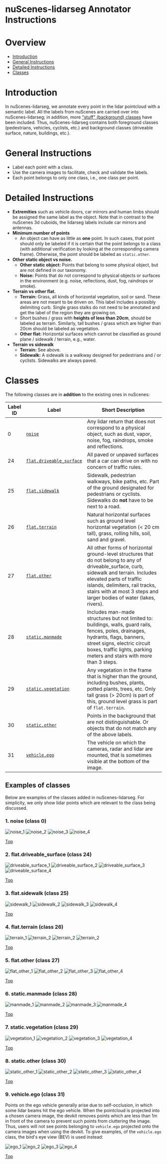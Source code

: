 # nuScenes-lidarseg Annotator Instructions

# Overview
- [Introduction](#introduction)
- [General Instructions](#general-instructions)
- [Detailed Instructions](#detailed-instructions)
- [Classes](#classes)

# Introduction
In nuScenes-lidarseg, we annotate every point in the lidar pointcloud with a semantic label. 
All the labels from nuScenes are carried over into nuScenes-lidarseg; in addition, more ["stuff" (background) classes](#classes) have been included.
Thus, nuScenes-lidarseg contains both foreground classes (pedestrians, vehicles, cyclists, etc.) and background classes (driveable surface, nature, buildings, etc.).


# General Instructions
 - Label each point with a class. 
 - Use the camera images to facilitate, check and validate the labels.
 - Each point belongs to only one class, i.e., one class per point.

 
# Detailed Instructions  
+ **Extremities** such as vehicle doors, car mirrors and human limbs should be assigned the same label as the object. 
Note that in contrast to the nuScenes 3d cuboids, the lidarseg labels include car mirrors and antennas.
+ **Minimum number of points** 
    + An object can have as little as **one** point. 
    In such cases, that point should only be labeled if it is certain that the point belongs to a class 
    (with additional verification by looking at the corresponding camera frame). 
    Otherwise, the point should be labeled as `static.other`.  
+ **Other static object vs noise.**
    + **Other static object:** Points that belong to some physical object, but are not defined in our taxonomy.  
    + **Noise:** Points that do not correspond to physical objects or surfaces in the environment
    (e.g. noise, reflections, dust, fog, raindrops or smoke).
+ **Terrain vs other flat.**
    + **Terrain:** Grass, all kinds of horizontal vegetation, soil or sand. These areas are not meant to be driven on. 
    This label includes a possibly delimiting curb. 
    Single grass stalks do not need to be annotated and get the label of the region they are growing on.
    + Short bushes / grass with **heights of less than 20cm**, should be labeled as terrain. 
    Similarly, tall bushes / grass which are higher than 20cm should be labeled as vegetation.
    + **Other flat:** Horizontal surfaces which cannot be classified as ground plane / sidewalk / terrain, e.g., water.
+ **Terrain vs sidewalk**
    + **Terrain:** See above.
    + **Sidewalk:** A sidewalk is a walkway designed for pedestrians and / or cyclists. Sidewalks are always paved.


# Classes
The following classes are in **addition** to the existing ones in nuScenes:  

| Label ID |  Label | Short Description |
| --- | --- | --- |
| 0 | [`noise`](#1-noise-class-0) | Any lidar return that does not correspond to a physical object, such as dust, vapor, noise, fog, raindrops, smoke and reflections. |
| 24 | [`flat.driveable_surface`](#2-flatdriveable_surface-class-24) | All paved or unpaved surfaces that a car can drive on with no concern of traffic rules. |
| 25 | [`flat.sidewalk`](#3-flatsidewalk-class-25) | Sidewalk, pedestrian walkways, bike paths, etc. Part of the ground designated for pedestrians or cyclists. Sidewalks do **not** have to be next to a road. |
| 26 | [`flat.terrain`](#4-flatterrain-class-26) | Natural horizontal surfaces such as ground level horizontal vegetation (< 20 cm tall), grass, rolling hills, soil, sand and gravel. |
| 27 | [`flat.other`](#5-flatother-class-27) | All other forms of horizontal ground-level structures that do not belong to any of driveable_surface, curb, sidewalk and terrain. Includes elevated parts of traffic islands, delimiters, rail tracks, stairs with at most 3 steps and larger bodies of water (lakes, rivers). |
| 28 | [`static.manmade`](#6-staticmanmade-class-28) | Includes man-made structures but not limited to: buildings, walls, guard rails, fences, poles, drainages, hydrants, flags, banners, street signs, electric circuit boxes, traffic lights, parking meters and stairs with more than 3 steps.  |
| 29 | [`static.vegetation`](#7-staticvegetation-class-29) | Any vegetation in the frame that is higher than the ground, including bushes, plants, potted plants, trees, etc. Only tall grass (> 20cm) is part of this, ground level grass is part of `flat.terrain`.|
| 30 | [`static.other`](#8-staticother-class-30) | Points in the background that are not distinguishable. Or objects that do not match any of the above labels. |
| 31 | [`vehicle.ego`](#9-vehicleego-class-31) | The vehicle on which the cameras, radar and lidar are mounted, that is sometimes visible at the bottom of the image. |

## Examples of classes
Below are examples of the classes added in nuScenes-lidarseg.
For simplicity, we only show lidar points which are relevant to the class being discussed.


### 1. noise (class 0)
![noise_1](https://www.nuscenes.org/public/images/taxonomy_imgs/lidarseg/0_scene-0053_CAM_FRONT_LEFT_1532402428104844_crop.jpg)
![noise_2](https://www.nuscenes.org/public/images/taxonomy_imgs/lidarseg/0_scene-0163_CAM_FRONT_LEFT_1526915289904917_crop.jpg) 
![noise_3](https://www.nuscenes.org/public/images/taxonomy_imgs/lidarseg/0_scene-0207_CAM_BACK_LEFT_1532621922197405_crop.jpg)
![noise_4](https://www.nuscenes.org/public/images/taxonomy_imgs/lidarseg/0_scene-0635_CAM_FRONT_1537296086862404_crop.jpg)

[Top](#classes)


### 2. flat.driveable_surface (class 24)
![driveable_surface_1](https://www.nuscenes.org/public/images/taxonomy_imgs/lidarseg/24_206_CAM_BACK.jpg)
![driveable_surface_2](https://www.nuscenes.org/public/images/taxonomy_imgs/lidarseg/24_250_CAM_FRONT.jpg)
![driveable_surface_3](https://www.nuscenes.org/public/images/taxonomy_imgs/lidarseg/24_9750_CAM_FRONT.jpg)
![driveable_surface_4](https://www.nuscenes.org/public/images/taxonomy_imgs/lidarseg/24_10000_CAM_BACK.jpg)

[Top](#classes)


### 3. flat.sidewalk (class 25)
![sidewalk_1](https://www.nuscenes.org/public/images/taxonomy_imgs/lidarseg/25_90_CAM_FRONT_LEFT.jpg)
![sidewalk_2](https://www.nuscenes.org/public/images/taxonomy_imgs/lidarseg/25_13250_CAM_FRONT_LEFT.jpg)
![sidewalk_3](https://www.nuscenes.org/public/images/taxonomy_imgs/lidarseg/25_280_CAM_FRONT_LEFT.jpg)
![sidewalk_4](https://www.nuscenes.org/public/images/taxonomy_imgs/lidarseg/25_680_CAM_FRONT_LEFT.jpg)

[Top](#classes)


### 4. flat.terrain (class 26)
![terrain_1](https://www.nuscenes.org/public/images/taxonomy_imgs/lidarseg/26_11750_CAM_BACK_RIGHT.jpg)
![terrain_2](https://www.nuscenes.org/public/images/taxonomy_imgs/lidarseg/26_10700_CAM_BACK_LEFT.jpg)
![terrain_2](https://www.nuscenes.org/public/images/taxonomy_imgs/lidarseg/26_886_CAM_BACK_LEFT.jpg)
![terrain_2](https://www.nuscenes.org/public/images/taxonomy_imgs/lidarseg/26_1260_CAM_BACK_LEFT.jpg)

[Top](#classes)


### 5. flat.other (class 27)
![flat_other_1](https://www.nuscenes.org/public/images/taxonomy_imgs/lidarseg/27_2318_CAM_FRONT.jpg)
![flat_other_2](https://www.nuscenes.org/public/images/taxonomy_imgs/lidarseg/27_3750_CAM_FRONT_RIGHT.jpg)
![flat_other_3](https://www.nuscenes.org/public/images/taxonomy_imgs/lidarseg/27_1230_CAM_FRONT.jpg)
![flat_other_4](https://www.nuscenes.org/public/images/taxonomy_imgs/lidarseg/27_1380_CAM_FRONT.jpg)

[Top](#classes)


### 6. static.manmade (class 28)
![manmade_1](https://www.nuscenes.org/public/images/taxonomy_imgs/lidarseg/28_13850_CAM_FRONT.jpg)
![manmade_2](https://www.nuscenes.org/public/images/taxonomy_imgs/lidarseg/28_15550_CAM_FRONT.jpg)
![manmade_3](https://www.nuscenes.org/public/images/taxonomy_imgs/lidarseg/28_5009_CAM_FRONT.jpg)
![manmade_4](https://www.nuscenes.org/public/images/taxonomy_imgs/lidarseg/28_5501_CAM_BACK.jpg)

[Top](#classes)


### 7. static.vegetation (class 29)
![vegetation_1](https://www.nuscenes.org/public/images/taxonomy_imgs/lidarseg/29_650_CAM_FRONT_LEFT.jpg)
![vegetation_2](https://www.nuscenes.org/public/images/taxonomy_imgs/lidarseg/29_3650_CAM_FRONT.jpg)
![vegetation_3](https://www.nuscenes.org/public/images/taxonomy_imgs/lidarseg/29_5610_CAM_BACK_RIGHT.jpg)
![vegetation_4](https://www.nuscenes.org/public/images/taxonomy_imgs/lidarseg/29_5960_CAM_FRONT_RIGHT.jpg)

[Top](#classes)


### 8. static.other (class 30)
![static_other_1](https://www.nuscenes.org/public/images/taxonomy_imgs/lidarseg/30_scene-0031_CAM_BACK_LEFT_1531886230947423.jpg)
![static_other_2](https://www.nuscenes.org/public/images/taxonomy_imgs/lidarseg/30_scene-0032_CAM_BACK_RIGHT_1531886262027893.jpg)
![static_other_3](https://www.nuscenes.org/public/images/taxonomy_imgs/lidarseg/30_scene-0160_CAM_BACK_LEFT_1533115303947423.jpg)
![static_other_4](https://www.nuscenes.org/public/images/taxonomy_imgs/lidarseg/30_scene-0166_CAM_BACK_RIGHT_1526915380527813.jpg)

[Top](#classes)


### 9. vehicle.ego (class 31)
Points on the ego vehicle generally arise due to self-occlusion, in which some lidar beams hit the ego vehicle.
When the pointcloud is projected into a chosen camera image, the devkit removes points which are less than 
1m in front of the camera to prevent such points from cluttering the image. Thus, users will not see points
belonging to `vehicle.ego` projected onto the camera images when using the devkit. To give examples, of the
`vehicle.ego` class, the bird's eye view (BEV) is used instead:

![ego_1](https://www.nuscenes.org/public/images/taxonomy_imgs/lidarseg/31_479_BEV.jpg)
![ego_2](https://www.nuscenes.org/public/images/taxonomy_imgs/lidarseg/31_11200_BEV.jpg)
![ego_3](https://www.nuscenes.org/public/images/taxonomy_imgs/lidarseg/31_14500_BEV.jpg)
![ego_4](https://www.nuscenes.org/public/images/taxonomy_imgs/lidarseg/31_24230_BEV.jpg)

[Top](#classes)
